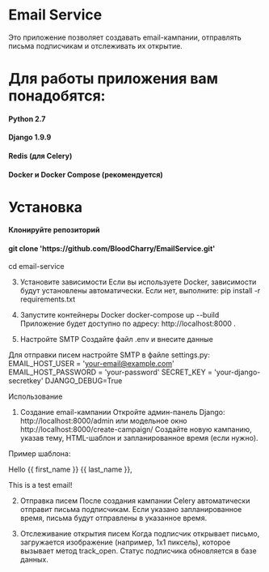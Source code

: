 <h1>Email Service</h1>
Это приложение позволяет создавать email-кампании, отправлять письма подписчикам и отслеживать их открытие.

# Для работы приложения вам понадобятся:

<h4>Python 2.7</h4>
<h4>Django 1.9.9</h4>
<h4>Redis (для Celery)</h4>
<h4>Docker и Docker Compose (рекомендуется)</h4>

# Установка
<h4>Клонируйте репозиторий</h4>
<h4>git clone 'https://github.com/BloodCharry/EmailService.git'</h4>
cd email-service

3. Установите зависимости
Если вы используете Docker, зависимости будут установлены автоматически. Если нет, выполните:
pip install -r requirements.txt

3. Запустите контейнеры Docker
docker-compose up --build
Приложение будет доступно по адресу: http://localhost:8000 .

1. Настройте SMTP
Создайте файл .env и внесите данные

Для отправки писем настройте SMTP в файле settings.py:
 EMAIL_HOST_USER = 'your-email@example.com'
 EMAIL_HOST_PASSWORD = 'your-password'
 SECRET_KEY = 'your-django-secretkey'
 DJANGO_DEBUG=True

Использование
1. Создание email-кампании
Откройте админ-панель Django: http://localhost:8000/admin или модельное окно http://localhost:8000/create-campaign/
Создайте новую кампанию, указав тему, HTML-шаблон и запланированное время (если нужно).

Пример шаблона:
<p>Hello {{ first_name }} {{ last_name }},</p>
<p>This is a test email!</p>
<img src="http://localhost:8000/track-open/{{ subscriber_id }}/" alt="" style="display:none;" />

2. Отправка писем
После создания кампании Celery автоматически отправит письма подписчикам. Если указано запланированное время, письма будут отправлены в указанное время.

3. Отслеживание открытия писем
Когда подписчик открывает письмо, загружается изображение (например, 1x1 пиксель), которое вызывает метод track_open. Статус подписчика обновляется в базе данных.
